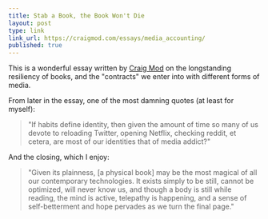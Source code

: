 ```yaml
---
title: Stab a Book, the Book Won't Die
layout: post
type: link
link_url: https://craigmod.com/essays/media_accounting/
published: true
---
```


This is a wonderful essay written by [Craig Mod](https://craigmod.com) on the longstanding resiliency of books, and the "contracts" we enter into with different forms of media.

From later in the essay, one of the most damning quotes (at least for myself):

> "If habits define identity, then given the amount of time so many of us devote to reloading Twitter, opening Netflix, checking reddit, et cetera, are most of our identities that of media addict?"

And the closing, which I enjoy:

> "Given its plainness, [a physical book] may be the most magical of all our contemporary technologies. It exists simply to be still, cannot be optimized, will never know us, and though a body is still while reading, the mind is active, telepathy is happening, and a sense of self-betterment and hope pervades as we turn the final page."